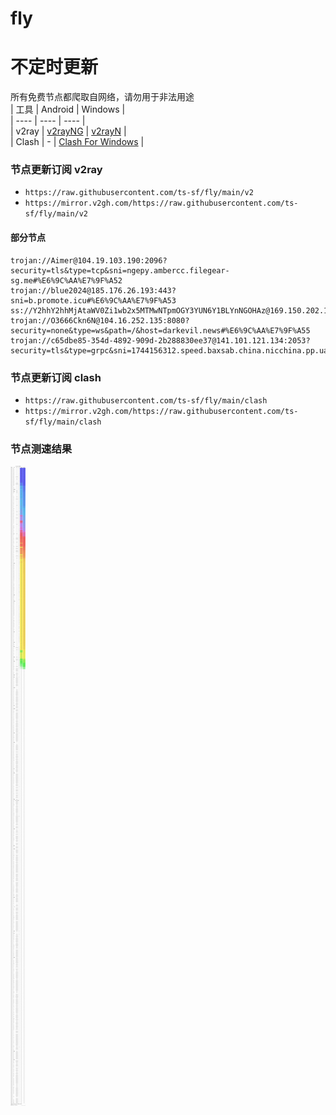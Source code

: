 # fly
# 不定时更新
所有免费节点都爬取自网络，请勿用于非法用途  
|  工具  | Android  | Windows  |  
|  ----  | ----   | ----  |  
| v2ray  | [v2rayNG](https://github.com/2dust/v2rayNG/releases) | [v2rayN](https://github.com/2dust/v2rayN/releases) |  
| Clash  | - | [Clash For Windows](https://github.com/2dust/clashN/releases) | 
  
### 节点更新订阅  v2ray
- `https://raw.githubusercontent.com/ts-sf/fly/main/v2`  
- `https://mirror.v2gh.com/https://raw.githubusercontent.com/ts-sf/fly/main/v2`  

#### 部分节点  
``` 
trojan://Aimer@104.19.103.190:2096?security=tls&type=tcp&sni=ngepy.ambercc.filegear-sg.me#%E6%9C%AA%E7%9F%A52
trojan://blue2024@185.176.26.193:443?sni=b.promote.icu#%E6%9C%AA%E7%9F%A53
ss://Y2hhY2hhMjAtaWV0Zi1wb2x5MTMwNTpmOGY3YUN6Y1BLYnNGOHAz@169.150.202.174:990#%E6%9C%AA%E7%9F%A54%206.8MB%2Fs
trojan://O3666Ckn6N@104.16.252.135:8080?security=none&type=ws&path=/&host=darkevil.news#%E6%9C%AA%E7%9F%A55
trojan://c65dbe85-354d-4892-909d-2b288830ee37@141.101.121.134:2053?security=tls&type=grpc&sni=1744156312.speed.baxsab.china.nicchina.pp.ua#%E6%9C%AA%E7%9F%A56
```
### 节点更新订阅  clash
- `https://raw.githubusercontent.com/ts-sf/fly/main/clash`  
- `https://mirror.v2gh.com/https://raw.githubusercontent.com/ts-sf/fly/main/clash`  

### 节点测速结果
![image](traffic.png)
